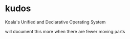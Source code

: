 # kudos
Koala's Unified and Declarative Operating System

will document this more when there are fewer moving parts
